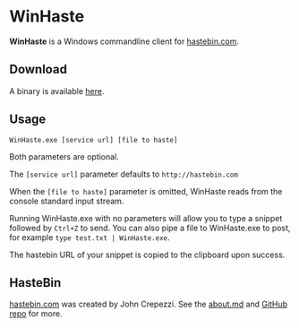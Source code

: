 # WinHaste #

**WinHaste** is a Windows commandline client for [hastebin.com](http://hastebin.com). 

## Download ##

A binary is available [here](http://ajryan-github-downloads.s3.amazonaws.com/WinHaste.exe).

## Usage ##

    WinHaste.exe [service url] [file to haste]

Both parameters are optional. 

The `[service url]` parameter defaults to `http://hastebin.com` 

When the `[file to haste]` parameter is omitted, WinHaste reads from the console standard input stream.

Running WinHaste.exe with no parameters will allow you to type a snippet followed by `Ctrl+Z` to send.
You can also pipe a file to WinHaste.exe to post, for example `type test.txt | WinHaste.exe`.

The hastebin URL of your snippet is copied to the clipboard upon success.

## HasteBin ##

[hastebin.com](http://hastebin.com) was created by John Crepezzi. See the [about.md](http://hastebin.com/about.md) and [GitHub repo](https://github.com/seejohnrun/haste-server) for more.

